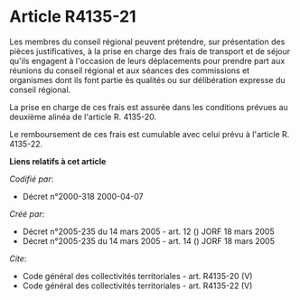 # Article R4135-21

Les membres du conseil régional peuvent prétendre, sur présentation des pièces justificatives, à la prise en charge des frais
de transport et de séjour qu'ils engagent à l'occasion de leurs déplacements pour prendre part aux réunions du conseil
régional et aux séances des commissions et organismes dont ils font partie ès qualités ou sur délibération expresse du
conseil régional. 

La prise en charge de ces frais est assurée dans les conditions prévues au deuxième alinéa de l'article R. 4135-20. 

Le remboursement de ces frais est cumulable avec celui prévu à l'article R. 4135-22.

**Liens relatifs à cet article**

_Codifié par_:

  - Décret n°2000-318 2000-04-07

_Créé par_:

  - Décret n°2005-235 du 14 mars 2005 - art. 12 () JORF 18 mars 2005
  - Décret n°2005-235 du 14 mars 2005 - art. 14 () JORF 18 mars 2005

_Cite_:

  - Code général des collectivités territoriales - art. R4135-20 (V)
  - Code général des collectivités territoriales - art. R4135-22 (V)
